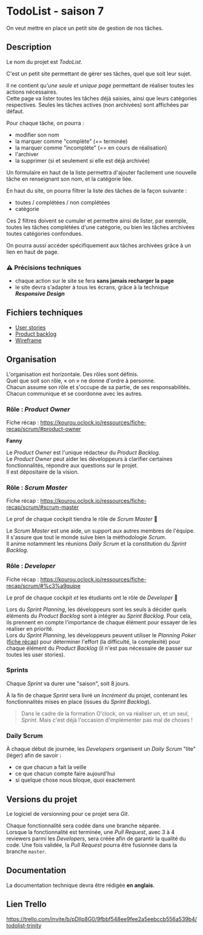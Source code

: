 # TodoList - saison 7

On veut mettre en place un petit site de gestion de nos tâches.

## Description

Le nom du projet est _TodoList_.

C'est un petit site permettant de gérer ses tâches, quel que soit leur sujet.

Il ne contient qu'_une seule et unique page_ permettant de réaliser toutes les actions nécessaires.  
Cette page va lister toutes les tâches déjà saisies, ainsi que leurs catégories respectives. Seules les tâches actives (non archivées) sont affichées par défaut.

Pour chaque tâche, on pourra :

- modifier son nom
- la marquer comme "complète" (== terminée)
- la marquer comme "incomplète" (== en cours de réalisation)
- l'archiver
- la supprimer (si et seulement si elle est déjà archivée)

Un formulaire en haut de la liste permettra d'ajouter facilement une nouvelle tâche en renseignant son nom, et la catégorie liée.

En haut du site, on pourra filtrer la liste des tâches de la façon suivante :

- toutes / complétées / non complétées
- catégorie

Ces 2 filtres doivent se cumuler et permettre ainsi de lister, par exemple, toutes les tâches complétées d'une catégorie, ou bien les tâches archivées toutes catégories confondues.

On pourra aussi accéder spécifiquement aux tâches archivées grâce à un lien en haut de page.

### :warning: Précisions techniques

- chaque action sur le site se fera **sans jamais recharger la page**
- le site devra s'adapter à tous les écrans, grâce à la technique **_Responsive Design_**

## Fichiers techniques

- [User stories](docs/user_stories.md)
- [Product backlog](docs/product_backlog.md)
- [Wireframe](docs/wireframe.png)

## Organisation

L'organisation est horizontale. Des rôles sont définis.  
Quel que soit son rôle, « on » ne donne d'ordre à personne.  
Chacun assume son rôle et s'occupe de sa partie, de ses responsabilités.  
Chacun communique et se coordonne avec les autres.

### Rôle : _Product Owner_

Fiche récap : https://kourou.oclock.io/ressources/fiche-recap/scrum/#product-owner

**Fanny**

Le _Product Owner_ est l'unique rédacteur du _Product Backlog_.  
Le _Product Owner_ peut aider les développeurs à clarifier certaines fonctionnalités, répondre aux questions sur le projet.  
Il est dépositaire de la vision.

### Rôle : _Scrum Master_

Fiche récap : https://kourou.oclock.io/ressources/fiche-recap/scrum/#scrum-master

Le prof de chaque cockpit tiendra le rôle de _Scrum Master_ :pray:

Le _Scrum Master_ est une aide, un support aux autres membres de l'équipe.  
Il s'assure que tout le monde suive bien la méthodologie _Scrum_.  
Il anime notamment les réunions _Daily Scrum_ et la constitution du _Sprint Backlog_.

### Rôle : _Developer_

Fiche récap : https://kourou.oclock.io/ressources/fiche-recap/scrum/#%c3%a9quipe

Le prof de chaque cockpit _et_ les étudiants ont le rôle de _Developer_ :muscle:

Lors du _Sprint Planning_, les développeurs sont les seuls à décider quels éléments du _Product Backlog_ sont à intégrer au _Sprint Backlog_. Pour cela, ils prennent en compte l'importance de chaque élément pour essayer de les réaliser en priorité.  
Lors du _Sprint Planning_, les développeurs peuvent utiliser le _Planning Poker_ ([fiche récap](https://kourou.oclock.io/ressources/fiche-recap/scrum/#sprint-planning)) pour déterminer l'effort (la difficulté, la complexité) pour chaque élément du _Product Backlog_ (il n'est pas nécessaire de passer sur toutes les user stories).

### Sprints

Chaque _Sprint_ va durer une "saison", soit 8 jours.

À la fin de chaque _Sprint_ sera livré un _Incrément_ du projet, contenant les fonctionnalités mises en place (issues du _Sprint Backlog_).

> Dans le cadre de la formation O'clock, on va réaliser un, et un seul, _Sprint_. Mais c'est déjà l'occasion d'implémenter pas mal de choses !

### Daily Scrum

À chaque début de journée, les _Developers_ organisent un _Daily Scrum_ "lite" (léger) afin de savoir :

- ce que chacun a fait la veille
- ce que chacun compte faire aujourd'hui
- si quelque chose nous bloque, quoi exactement

## Versions du projet

Le logiciel de versionning pour ce projet sera _Git_.

Chaque fonctionnalité sera codée dans une branche séparée.  
Lorsque la fonctionnalité est terminée, une _Pull Request_, avec 3 à 4 reviewers parmi les _Developers_, sera créée afin de garantir la qualité du code. Une fois validée, la _Pull Request_ pourra être fusionnée dans la branche `master`.

## Documentation

La documentation technique devra être rédigée **en anglais**.

## Lien Trello

https://trello.com/invite/b/pDllp8G0/9fbbf548ee9fee2a5eebccb556a539b4/todolist-trinity
